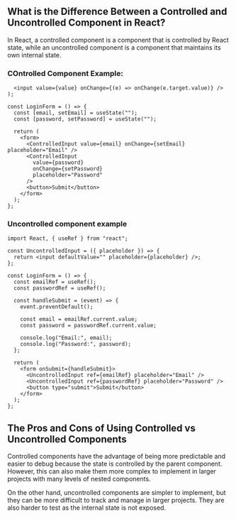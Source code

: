 ## What is the Difference Between a Controlled and Uncontrolled Component in React?

In React, a controlled component is a component that is controlled by React state, while an uncontrolled component is a component that maintains its own internal state.

### COntrolled Component Example:

```const ControlledInput = ({ value, onChange }) => (
  <input value={value} onChange={(e) => onChange(e.target.value)} />
);

const LoginForm = () => {
  const [email, setEmail] = useState("");
  const [password, setPassword] = useState("");

  return (
    <form>
      <ControlledInput value={email} onChange={setEmail} placeholder="Email" />
      <ControlledInput
        value={password}
        onChange={setPassword}
        placeholder="Password"
      />
      <button>Submit</button>
    </form>
  );
};
```

### Uncontrolled component example

```
import React, { useRef } from "react";

const UncontrolledInput = ({ placeholder }) => {
  return <input defaultValue="" placeholder={placeholder} />;
};

const LoginForm = () => {
  const emailRef = useRef();
  const passwordRef = useRef();

  const handleSubmit = (event) => {
    event.preventDefault();

    const email = emailRef.current.value;
    const password = passwordRef.current.value;

    console.log("Email:", email);
    console.log("Password:", password);
  };

  return (
    <form onSubmit={handleSubmit}>
      <UncontrolledInput ref={emailRef} placeholder="Email" />
      <UncontrolledInput ref={passwordRef} placeholder="Password" />
      <button type="submit">Submit</button>
    </form>
  );
};
```

## The Pros and Cons of Using Controlled vs Uncontrolled Components

Controlled components have the advantage of being more predictable and easier to debug because the state is controlled by the parent component. However, this can also make them more complex to implement in larger projects with many levels of nested components.

On the other hand, uncontrolled components are simpler to implement, but they can be more difficult to track and manage in larger projects. They are also harder to test as the internal state is not exposed.
